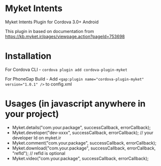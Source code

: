 Myket Intents
==========================

Myket Intents Plugin for Cordova 3.0+ Android

This plugin in based on documentation from https://kb.myket.ir/pages/viewpage.action?pageId=753698

Installation
===========

For Cordova CLI -
`cordova plugin add cordova-plugin-myket`

For PhoneGap Build -
Add `<gap:plugin name="cordova-plugin-myket" version="1.0.1" />` to config.xml

Usages (in javascript anywhere in your project)
===============================================

- Myket.details("com.your.package", successCallback, errorCallback);
- Myket.developer("dev-xxxx", successCallback, errorCallback); // your developer Id on myket.ir
- Myket.comment("com.your.package", successCallback, errorCallback);
- Myket.download("com.your.package", successCallback, errorCallback, "refId"); // refId is optional
- Myket.video("com.your.package", successCallback, errorCallback);
